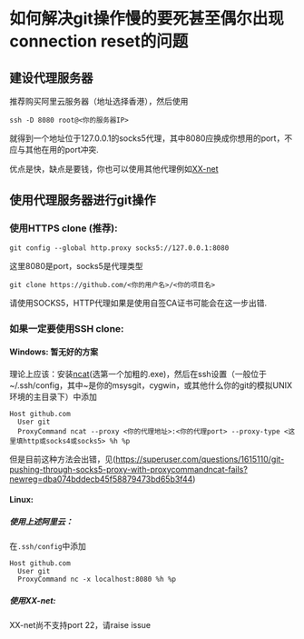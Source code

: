 # 如何解决git操作慢的要死甚至偶尔出现connection reset的问题

## 建设代理服务器

推荐购买阿里云服务器（地址选择香港），然后使用

```
ssh -D 8080 root@<你的服务器IP>
```

就得到一个地址位于127.0.0.1的socks5代理，其中8080应换成你想用的port，不应与其他在用的port冲突.

优点是快，缺点是要钱，你也可以使用其他代理例如[XX-net](https://github.com/XX-net/XX-net)

## 使用代理服务器进行git操作

### 使用HTTPS clone (推荐):

```
git config --global http.proxy socks5://127.0.0.1:8080
```

这里8080是port，socks5是代理类型

```
git clone https://github.com/<你的用户名>/<你的项目名>
```

请使用SOCKS5，HTTP代理如果是使用自签CA证书可能会在这一步出错.

### 如果一定要使用SSH clone:

#### Windows: 暂无好的方案

理论上应该：安装[ncat](https://nmap.org/download.html#windows)(选第一个加粗的.exe)，然后在ssh设置（一般位于~/.ssh/config，其中~是你的msysgit，cygwin，或其他什么你的git的模拟UNIX环境的主目录下）中添加

```
Host github.com
  User git
  ProxyCommand ncat --proxy <你的代理地址>:<你的代理port> --proxy-type <这里填http或socks4或socks5> %h %p
```

但是目前这种方法会出错，见(https://superuser.com/questions/1615110/git-pushing-through-socks5-proxy-with-proxycommandncat-fails?newreg=dba074bddecb45f58879473bd65b3f44)

#### Linux:

##### 使用上述阿里云：
在``.ssh/config``中添加
```
Host github.com       
  User git
  ProxyCommand nc -x localhost:8080 %h %p
```
##### 使用XX-net:
XX-net尚不支持port 22，请raise issue
